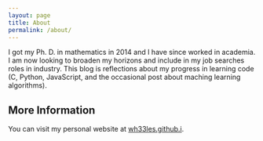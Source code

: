 ```yaml
---
layout: page
title: About
permalink: /about/
---
```

I got my Ph. D. in mathematics in 2014 and I have since worked in academia.  I am now looking to broaden my horizons and include in my job searches roles in industry.  This blog is reflections about my progress in learning code (C, Python, JavaScript, and the occasional post about maching learning algorithms).

 
## More Information

You can visit my personal website at <a href="https://wh33les.github.io/" target="_blank">wh33les.github.i</a>.

<!-- ### Contact me

[email@domain.com](mailto:email@domain.com) 
-->
